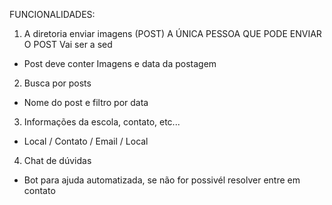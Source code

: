 FUNCIONALIDADES:
1) A diretoria enviar imagens (POST)
A ÚNICA PESSOA QUE PODE ENVIAR O POST Vai ser a sed
- Post deve conter Imagens e data da postagem
2) Busca por posts
- Nome do post e filtro por data
3) Informações da escola, contato, etc...
- Local / Contato / Email / Local
4) Chat de dúvidas
- Bot para ajuda automatizada, se não for possivél
  resolver entre em contato

